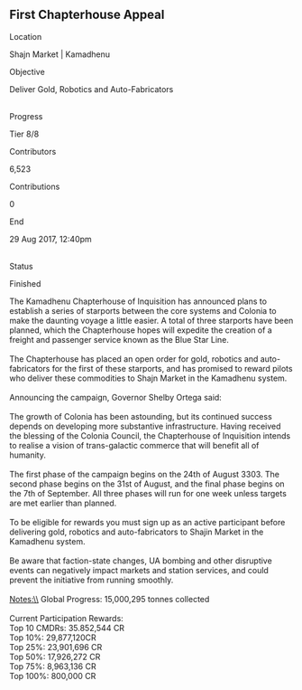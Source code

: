 ## First Chapterhouse Appeal

Location

Shajn Market \| Kamadhenu

Objective

Deliver Gold, Robotics and Auto-Fabricators

\
Progress

Tier 8/8

Contributors

6,523

Contributions

0

End

29 Aug 2017, 12:40pm

\
Status

Finished

The Kamadhenu Chapterhouse of Inquisition has announced plans to
establish a series of starports between the core systems and Colonia to
make the daunting voyage a little easier. A total of three starports
have been planned, which the Chapterhouse hopes will expedite the
creation of a freight and passenger service known as the Blue Star
Line.\
\
The Chapterhouse has placed an open order for gold, robotics and
auto-fabricators for the first of these starports, and has promised to
reward pilots who deliver these commodities to Shajn Market in the
Kamadhenu system.\
\
Announcing the campaign, Governor Shelby Ortega said:\
\
The growth of Colonia has been astounding, but its continued success
depends on developing more substantive infrastructure. Having received
the blessing of the Colonia Council, the Chapterhouse of Inquisition
intends to realise a vision of trans-galactic commerce that will benefit
all of humanity.\
\
The first phase of the campaign begins on the 24th of August 3303. The
second phase begins on the 31st of August, and the final phase begins on
the 7th of September. All three phases will run for one week unless
targets are met earlier than planned.\
\
To be eligible for rewards you must sign up as an active participant
before delivering gold, robotics and auto-fabricators to Shajin Market
in the Kamadhenu system.\
\
Be aware that faction-state changes, UA bombing and other disruptive
events can negatively impact markets and station services, and could
prevent the initiative from running smoothly.\
\
[Notes:\\\\](Notes:\\) Global Progress: 15,000,295 tonnes collected\
\
Current Participation Rewards:\
Top 10 CMDRs: 35.852,544 CR\
Top 10%: 29,877,120CR\
Top 25%: 23,901,696 CR\
Top 50%: 17,926,272 CR\
Top 75%: 8,963,136 CR\
Top 100%: 800,000 CR

